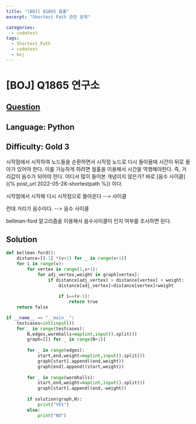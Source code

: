 ```yaml
---
title: "[BOJ] Q1865 웜홀"
excerpt: "Shortest Path 관련 문제"

categories:
  - codetest
tags:
  - Shortest_Path
  - codetest
  - boj
---
```

# [BOJ] Q1865 연구소
## [Question](https://www.acmicpc.net/problem/1865)
## Language: Python
## Difficulty: Gold 3

시작점에서 시작하여 노드들을 순환하면서 시작점 노드로 다시 돌아올때 시간이 뒤로 돌아가 있어야 한다. 이를 가능하게 하려면 웜홀을 이용해서 시간을 역행해야한다. 즉, 거리값이 음수가 되어야 한다. 어디서 많이 들어본 개념이지 않은가? 바로 [음수 사이클] ({% post_url 2022-05-28-shortestpath %}) 이다. 

시작점에서 시작해 다시 시작점으로 돌아온다 --> 사이클

런데 거리가 음수이다. --> 음수 사이클

bellman-ford 알고리즘을 이용해서 음수사이클이 인지 여부를 조사하면 된다.

## Solution

```python
def bellman-ford():
    distance=[[-1] *(v+1) for _ in range(v+1)]
    for i in range(v):
        for vertex in range(1,v+1):
            for adj_vertex,weight in graph[vertex]:
                if distance[adj_vertex] > distance[vertex] + weight:
                    distance[adj_vertex]=distance[vertex]+weight
                
                    if i==(v-1):
                        return true
    return false

if __name__ == "__main__":
    testcases=int(input())
    for _ in range(testcases):
        N,edges,wormhalls=map(int,input().split())
        graph=[[] for _ in range(N+1)]
    
        for _ in range(edges):
            start,end,weight=map(int,input().split())
            graph[start].append((end,weight))
            graph[end].append((start,weight))
            
        for _ in range(wormhalls):
            start,end,weight=map(int,input().split())
            graph[start].append((end,-weight))
            
        if solution(graph,N):
            print("YES")
        else: 
            print("NO")

```
